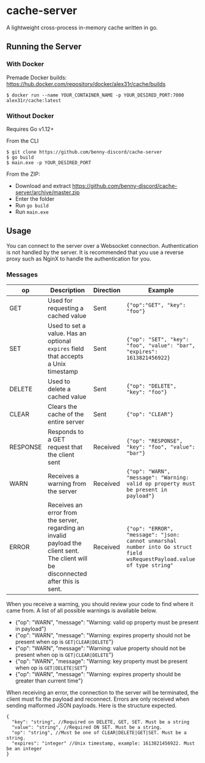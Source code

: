 # cache-server

A lightweight cross-process in-memory cache written in go.

## Running the Server

### With Docker

Premade Docker builds: https://hub.docker.com/repository/docker/alex31r/cache/builds

```shell
$ docker run --name YOUR_CONTAINER_NAME -p YOUR_DESIRED_PORT:7000 alex31r/cache:latest 
```

### Without Docker

Requires Go v1.12+

From the CLI

```shell
$ git clone https://github.com/benny-discord/cache-server
$ go build
$ main.exe -p YOUR_DESIRED_PORT
```

From the ZIP:

- Download and extract https://github.com/benny-discord/cache-server/archive/master.zip
- Enter the folder
- Run `go build`
- Run `main.exe`

## Usage

You can connect to the server over a Websocket connection. Authentication is not handled by the server. It is
recommended that you use a reverse proxy such as NginX to handle the authentication for you.

### Messages

| op       | Description                                                                                                                          | Direction | Example                                                                                                                 |
|----------|--------------------------------------------------------------------------------------------------------------------------------------|-----------|-------------------------------------------------------------------------------------------------------------------------|
| GET      | Used for requesting a cached value                                                                                                   | Sent      | `{"op":"GET", "key": "foo"}`                                                                                            |
| SET      | Used to set a value. Has an optional `expires` field that accepts a Unix timestamp                                                   | Sent      | `{"op": "SET", "key": "foo", "value": "bar", "expires": 1613821456922}`                                                 |
| DELETE   | Used to delete a cached value                                                                                                        | Sent      | `{"op": "DELETE", "key": "foo"}`                                                                                        |
| CLEAR    | Clears the cache of the entire server                                                                                                | Sent      | `{"op": "CLEAR"}`                                                                                                       |
| RESPONSE | Responds to a GET request that the client sent                                                                                       | Received  | `{"op": "RESPONSE", "key": "foo", "value": "bar"}`                                                                      |
| WARN     | Receives a warning from the server                                                                                                   | Received  | `{"op": "WARN", "message": "Warning: valid op property must be present in payload"}`                                    |
| ERROR    | Receives an error from the server, regarding an invalid payload the client sent. The client will be disconnected after this is sent. | Received  | `{"op": "ERROR", "message": "json: cannot unmarshal number into Go struct field wsRequestPayload.value of type string"` |

When you receive a warning, you should review your code to find where it came from. A list of all possible warnings is
available below.

- {"op": "WARN", "message": "Warning: valid op property must be present in payload"}
- {"op": "WARN", "message": "Warning: expires property should not be present when op is `GET|CLEAR|DELETE`"}
- {"op": "WARN", "message": "Warning: value property should not be present when op is `GET|CLEAR|DELETE`"}
- {"op": "WARN", "message": "Warning: key property must be present when op is `GET|DELETE|SET`"}
- {"op": "WARN", "message": "Warning: expires property should be greater than current time"}

When receiving an error, the connection to the server will be terminated, the client must fix the payload and reconnect.
Errors are only received when sending malformed JSON payloads. Here is the structure expected.
```json5
{
  "key": "string", //Required on DELETE, GET, SET. Must be a string
  "value": "string", //Required ON SET. Must be a string.
  "op": "string", //Must be one of CLEAR|DELETE|GET|SET. Must be a string.
  "expires": "integer" //Unix timestamp, example: 1613821456922. Must be an integer
}
```
